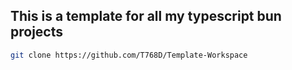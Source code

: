 ## This is a template for all my typescript bun projects

```bash
git clone https://github.com/T768D/Template-Workspace
```